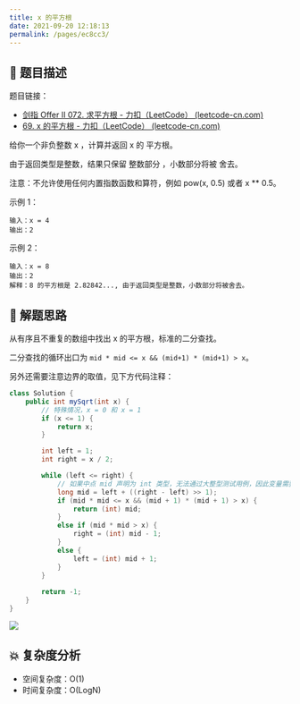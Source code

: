 ```yaml
---
title: x 的平方根
date: 2021-09-20 12:18:13
permalink: /pages/ec8cc3/
---
```


## 📃 题目描述

题目链接：

- [剑指 Offer II 072. 求平方根 - 力扣（LeetCode） (leetcode-cn.com)](https://leetcode-cn.com/problems/jJ0w9p/)
- [69. x 的平方根 - 力扣（LeetCode） (leetcode-cn.com)](https://leetcode-cn.com/problems/sqrtx/)

给你一个非负整数 x ，计算并返回 x 的 平方根。

由于返回类型是整数，结果只保留 整数部分 ，小数部分将被 舍去。

注意：不允许使用任何内置指数函数和算符，例如 pow(x, 0.5) 或者 x ** 0.5。

示例 1：

```
输入：x = 4
输出：2
```

示例 2：

```
输入：x = 8
输出：2
解释：8 的平方根是 2.82842..., 由于返回类型是整数，小数部分将被舍去。
```

## 🔔 解题思路

从有序且不重复的数组中找出 x 的平方根，标准的二分查找。

二分查找的循环出口为  `mid * mid <= x && (mid+1) * (mid+1) > x`。

另外还需要注意边界的取值，见下方代码注释：


```java
class Solution {
    public int mySqrt(int x) {
        // 特殊情况，x = 0 和 x = 1
        if (x <= 1) {
            return x;
        }

        int left = 1;
        int right = x / 2;

        while (left <= right) {
            // 如果中点 mid 声明为 int 类型，无法通过大整型测试用例，因此变量需要声明为 long 类型
            long mid = left + ((right - left) >> 1);
            if (mid * mid <= x && (mid + 1) * (mid + 1) > x) {
                return (int) mid;
            }
            else if (mid * mid > x) {
                right = (int) mid - 1;
            }
            else {
                left = (int) mid + 1;
            }
        }
        
        return -1;
    }
}
```

![](https://cs-wiki.oss-cn-shanghai.aliyuncs.com/img/20210920122701.png)

## 💥 复杂度分析

- 空间复杂度：O(1)
- 时间复杂度：O(LogN)


